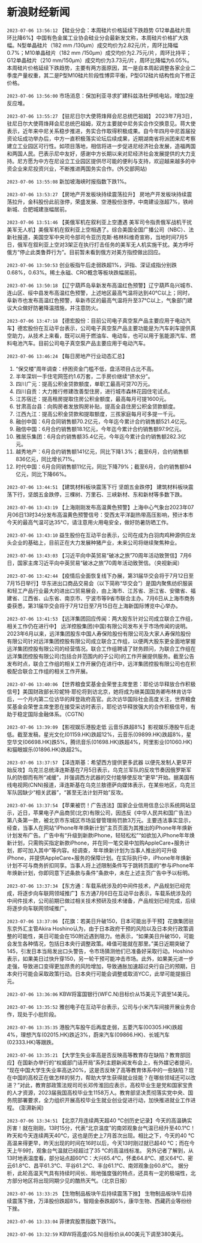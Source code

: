 # 新浪财经新闻
`2023-07-06 13:56:12` 【硅业分会：本周硅片价格延续下跌趋势 G12单晶硅片周环比降6%】中国有色金属工业协会硅业分会最新发文称，本周硅片价格扩大跌幅。N型单晶硅片（182 mm /130μm）成交均价为2.82元/片，周环比降幅0.7%；M10单晶硅片（182 mm /150μm）成交均价为2.75元/片，周环比持平；G12单晶硅片（210 mm/150μm）成交均价为3.73元/片，周环比降幅为6.05%。本周硅片价格延续下跌趋势，主要有两方面原因，其一是自本周起调整各家企业二季度产量权重，其二是P型M10硅片阶段性博弈平衡，P型G12硅片结构性向下修正价格。

`2023-07-06 13:56:00` 市场消息：保加利亚寻求扩建科兹洛杜伊核电站，增加2座反应堆。

`2023-07-06 13:55:27` 【驻尼日尔大使蒋烽拜会尼总统巴祖姆】 2023年7月3日，驻尼日尔大使蒋烽拜会尼总统巴祖姆，双方主要就中尼务实合作交换意见。蒋大使表示，近年来中尼关系稳步推进，务实合作取得积极成果。自今年四月中尼首届投资论坛成功举办后，中方一直积极落实论坛后续成果，近期湖南省将派团来尼考察建立工业园区可行性。如项目落地，相信将进一步促进尼经济社会发展，造福两国和两国人民。巴表示尼中友好，感谢中方长期以来对尼经济社会发展提供的大力支持。尼方愿为中方在尼设立工业园区提供尽可能的便利与支持，欢迎越来越多的中资企业来尼投资兴业，不断推进两国务实合作。(外交部网站)

`2023-07-06 13:55:08` 新加坡海峡时报指数下跌1%。

`2023-07-06 13:53:27` 【房地产开发板块持续震荡拉升】 房地产开发板块持续震荡拉升，金科股份此前涨停，荣盛发展、空港股份涨停，中南建设涨超7%，铁岭新城、合肥城建涨幅居前。

`2023-07-06 13:51:46` 【美俄军机在叙利亚上空遭遇 美军司令指责俄军战机干扰美军无人机】美俄军机在叙利亚上空相遇了。综合美国全国广播公司（NBC）、法新社报道，美国空军中央司令部司令亚历克斯·格林科维奇宣称，当地时间7月5日，俄军在叙利亚上空对3架正在执行打击任务的美军无人机实施干扰。美方呼吁俄方“停止此类鲁莽行为”。目前暂未看到俄方对美方指控做出回应。

`2023-07-06 13:50:53` 创业板指午后走弱跌超1%，沪指、深证成指分别跌0.68%，0.63%。稀土永磁、CRO概念等板块跌幅居前。

`2023-07-06 13:50:18` 【辽宁葫芦岛阜新发布高温红色预警】辽宁葫芦岛兴城市、连山区、绥中县发布高温红色预警，上述地区最高气温将达到40℃以上；同时，阜新市也发布高温红色预警，阜新市区的最高气温将升至37℃以上，气象部门建议大众做好防暑降温措施，并注意防火。

`2023-07-06 13:47:18` 【德宏股份：目前公司电子真空泵产品主要应用于电动汽车】德宏股份在互动平台表示，公司电子真空泵产品主要功能是为汽车刹车提供真空助力，从技术上来看，既可以用于燃油车、电动车，也可以用于氢能源汽车、燃料电池汽车。目前公司电子真空泵产品主要应用于电动汽车。

`2023-07-06 13:46:24` 【每日房地产行业动态汇总】
1. “保交楼”周年调查：纾困资金门槛不低，盘活项目占比不高。
2. 半年深圳一手住宅网签约1.6万套，二手房价继续“挤水分”。
3. 四川广元：提高公积金贷款额度，单职工最高可贷70万元。
4. 四川自贡：大力推行修建改善型住房，进行城市森林花园住宅试点。
5. 江苏宿迁：提高租房提取住房公积金额度，最高每月可提1600元。
6. 甘肃高台县：向购房者发放购房补贴，提高全县住房公积金贷款额度。
7. 江西九江：提高公积金贷款和提取额度，三孩家庭每月可多提一千元。
8. 融创中国：6月合同销售额70.2亿元，今年迄今累计合约销售额521.4亿元。
9. 融信中国：6月合约销售额18.1亿元，今年迄今累计合约销售额97.9亿元。
10. 雅居乐集团：6月合约销售额35.4亿元，今年迄今累计合约销售额282.3亿元。
11. 越秀地产：6月合约销售额141亿元，同比下降1.3%；截至6月，合约销售额836亿元，同比增长71%。
12. 时代中国：6月合同销售额11亿元，同比下降79%；截至6月，合约销售额94亿元，同比下降66%。

`2023-07-06 13:44:51` 【建筑材料板块震荡下行 坚朗五金跌停】 建筑材料板块震荡下行，坚朗五金跌停，三棵树、万里石、三峡新材、东和新材等多数下跌。

`2023-07-06 13:43:19` 【上海刚刚发布高温黄色预警】上海中心气象台2023年07月06日13时34分发布高温黄色预警信号：受西太平洋副热带高压影响，预计本市今天的最高气温可达35℃，请注意用火用电安全，做好防暑防晒工作。

`2023-07-06 13:43:10` 益生股份在互动平台表示，公司在成为白羽肉鸡种源供应龙头企业的基础上，目前正在大力发展种猪产业，未来公司将继续聚焦种业。

`2023-07-06 13:43:03` 【习近平向中英贸易“破冰之旅”70周年活动致贺信】7月6日，国家主席习近平向中英贸易“破冰之旅”70周年活动致贺信。（央视新闻）

`2023-07-06 13:42:44` 【疫情后全面恢复线下办展，第31届华交会将于7月12日至7月15日举行】华东进出口商品交易会（以下简称“华交会”）是国内聚焦纺织服装和轻工产品行业最大的进出口贸易展会，由上海市、江苏省、浙江省、安徽省、福建省、江西省、山东省、南京市、宁波市等9省市联合主办。7月6日从上海市商务委获悉，第31届华交会将于7月12日至7月15日在上海新国际博览中心举办。

`2023-07-06 13:41:53` 【远洋集团回应传闻：两大股东针对公司成立联合工作组，相关工作仍在进行中】 远洋控股集团(中国)有限公司发布关于市场传闻的说明。2023年6月以来，远洋集团股东中国人寿保险股份有限公司及大家人寿保险股份有限公司针对远洋集团控股有限公司成立联合工作组，以便两大股东更全面地掌握远洋集团控股有限公司的经营情况。联合工作组聘请了财务顾问，为联合工作组在远洋集团控股有限公司(包括合并范围内的子公司)的工作开展提供服务。截至公告发布时点，联合工作组的相关工作开展仍在进行中，远洋集团控股有限公司也在积极配合联合工作组的相关工作开展。

`2023-07-06 13:40:06` 【世界粮食奖基金会荣誉主席奎恩：耶伦访华释放合作积极信号】美国财政部长珍妮特·耶伦将到访北京，她将成为继美国国务卿布林肯访华后，一个月内第二位访华的拜登政府高官。此次访华国际社会高度关注，世界粮食奖基金会荣誉主席奎恩在接受采访时表示，耶伦访华释放强大的合作积极信号，有助于稳定国际金融体系。（CGTN）

`2023-07-06 13:39:09` 【影视娱乐港股走低 云音乐跌超8%】影视娱乐港股午后走低。截至发稿，星光文化(01159.HK)跌超12%，云音乐(09899.HK)跌超8%，星空华文(06698.HK)跌5%，腾讯音乐(01698.HK)跌超4%，阿里影业(01060.HK)和猫眼娱乐(01896.HK)跌超2%。

`2023-07-06 13:37:57` 【泽连斯基：希望西方提供更多武器 以便先发制人更早开始反攻】乌克兰总统泽连斯基在7月5日表示，乌克兰军队的反攻节奏因俄罗斯军队的防御而有所“减缓”，并强调西方武器的交付能够使反攻“更早”开始。据美国有线电视网(CNN)报道，泽连斯基在乌克兰敖德萨向媒体表示，在某些地区，乌克兰军队因缺少“相关武器”，“甚至无法计划开始”反攻。

`2023-07-06 13:37:54` 【苹果被罚！广告违法】国家企业信用信息公示系统网站显示，近日，苹果电子产品商贸(北京)有限公司，因违反《中华人民共和国广告法》第八条第一款，被北京市东城区市场监督管理局罚款3万元。主要违法事实显示，经查，当事人在网站“iPhone年年焕新计划”主页页面为其推出的iPhone年年焕新计划发布广告。广告中有“升级到新款iPhone，轻轻松松”“如欲加入iPhone年年焕新计划，只需购买指定新款iPhone，并在同一笔交易中加购AppleCare+服务计划，即可加入其中”等内容。经调查，年年焕新计划为当事人推出的可升级iPhone，并提供AppleCare+服务的保障计划。在实际执行中，iPhone年年焕新计划不可与商务折扣同享。当事人将上述限制条件写于跳转页面的“参与iPhone年年焕新计划，你即同意下述条款与条件”条款中，未在上述主页广告中予以标明。

`2023-07-06 13:37:34` 【东方通：车载系统涉及的中间件技术，产品规划已经完成，将逐步向车联网领域推广】东方通7月6日在互动平台表示，车载系统涉及的中间件技术，公司前期已做过相关技术预研及技术储备，产品规划已经完成，后续将逐步向车联网领域推广。

`2023-07-06 13:37:06` 【花旗：若美日升破150，日本可能出手干预】花旗集团驻东京外汇主管Akira Hoshino认为，由于日本政府干预的风险以及日本央行政策调整的可能性，美日可能会在150附近遇到阻力。他表示，“如果美日升破150，可能会发生各种情况，包括日本央行调整政策。峰值可能就在那里。”美日近期突破了145，引发日本当局发出口头警告，令市场猜测他们已准备好采取行动。Hoshino表示，如果美日过快升穿150，另一轮干预可能冲击市场。此外，如果美元进一步走强，导致进口变得更加昂贵的风险增加，导致通胀加速超过央行自己的预期，日本央行可能会采取政策行动。日本央行可能会调整或取消YCC，此举可能提振日元。

`2023-07-06 13:36:06` KBW将富国银行(WFC.N)目标价从15美元下调至14美元。

`2023-07-06 13:35:52` 雅创电子在互动平台表示，公司与小米汽车间接开展业务合作，现处于小批阶段。

`2023-07-06 13:35:35` 港股汽车股午后再度走弱，五菱汽车(00305.HK)跌超4%，理想汽车(02015.HK)跌近3%，蔚来汽车(09866.HK)、长城汽车(02333.HK)等跟跌。

`2023-07-06 13:35:21` 【大学生失业率高是否反映高等教育存在缺陷？教育部回应】在国新办举行的“权威部门话开局”系列主题新闻发布会上，有外媒记者提问， “现在中国大学生失业率高达20%，这是否反映了高等教育体系中的一些缺陷？现在中国的高校正在做怎样的努力，帮助大学生获得就业技能？在哪些领域还可以改进？”对此，教育部政策法规司司长邓传淮回应表示，高校毕业生是党和国家宝贵的人才资源，2023届我国高校毕业生1158万人。教育部坚决贯彻落实党中央、国务院部署要求，全力组织开展高校毕业生就业创业促进行动，加快推进就业工作进程。 (澎湃新闻)

`2023-07-06 13:34:51` 【北京7月连续两天超40 ℃创历史记录】今天的高温确实厉害！就在刚刚，13时15分，代表“北京温度”的南郊观象台气温已经升至40.1℃！昨天和今天连续两天40℃，这也是历史上7月首次出现。相比之下，今天的40 ℃高温来得更早，昨天出现的时间在16时以后，今天13时刚过就已超40 ℃；而在今天上午9时，观象台气温就已经超过了35 ℃的高温线标准。 另外记者了解到，从13时地表温度看，部分站点超60℃：大兴65.4℃，怀柔64.8℃、顺义64℃、密云61.8℃、昌平61.3℃、平谷61.2℃、丰台61.1℃、南郊观象台60.8℃。 据分析，此轮高温天气具有持续时间长、局地强度强的特点，还具有一定的极端性，北方部分地区将出现同期少见的酷热天气。（北京日报）

`2023-07-06 13:33:25` 【生物制品板块午后持续震荡下挫】 生物制品板块午后持续震荡下挫，万泽股份跌超8%，智翔金泰跌超6%，康华生物、西藏药业等纷纷下挫。

`2023-07-06 13:33:04` 菲律宾股票指数下跌1%。

`2023-07-06 13:32:59` KBW将高盛(GS.N)目标价从400美元下调至380美元。

